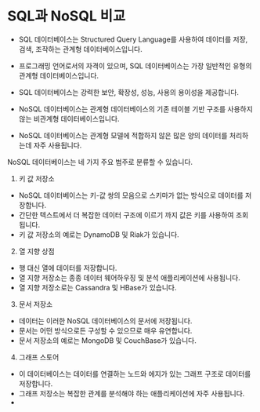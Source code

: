 <h1> SQL과 NoSQL 비교 </h1>

- SQL 데이터베이스는 Structured Query Language를 사용하여 데이터를 저장, 검색, 조작하는 관계형 데이터베이스입니다.
- 프로그래밍 언어로서의 자격이 있으며, SQL 데이터베이스는 가장 일반적인 유형의 관계형 데이터베이스입니다.
- SQL 데이터베이스는 강력한 보안, 확장성, 성능, 사용의 용이성을 제공합니다.

- NoSQL 데이터베이스는 관계형 데이터베이스의 기존 테이블 기반 구조를 사용하지 않는 비관계형 데이터베이스입니다.
- NoSQL 데이터베이스는 관계형 모델에 적합하지 않은 많은 양의 데이터를 처리하는데 자주 사용됩니다.

NoSQL 데이터베이스는 네 가지 주요 범주로 분류할 수 있습니다.

1. 키 값 저장소

- NoSQL 데이터베이스는 키-값 쌍의 모음으로 스키마가 없는 방식으로 데이터를 저장합니다.
- 간단한 텍스트에서 더 복잡한 데이터 구조에 이르기 까지 값은 키를 사용하여 조회됩니다.
- 키 값 저장소의 예로는 DynamoDB 및 Riak가 있습니다.

2. 열 지향 상점

- 행 대신 열에 데이터를 저장합니다.
- 열 지향 저장소는 종종 데이터 웨어하우징 및 분석 애플리케이션에 사용됩니다.
- 열 지향 저장소로는 Cassandra 및 HBase가 있습니다.

3. 문서 저장소

- 데이터는 이러한 NoSQL 데이터베이스의 문서에 저장됩니다.
- 문서는 어떤 방식으로든 구성할 수 있으므로 매우 유연합니다.
- 문서 저장소의 예로는 MongoDB 및 CouchBase가 있습니다.

4. 그래프 스토어

- 이 데이터베이스는 데이터를 연결하는 노드와 에지가 있는 그래프 구조로 데이터를 저장합니다.
- 그래프 저장소는 복잡한 관계를 분석해야 하는 애플리케이션에 자주 사용됩니다.
- 

